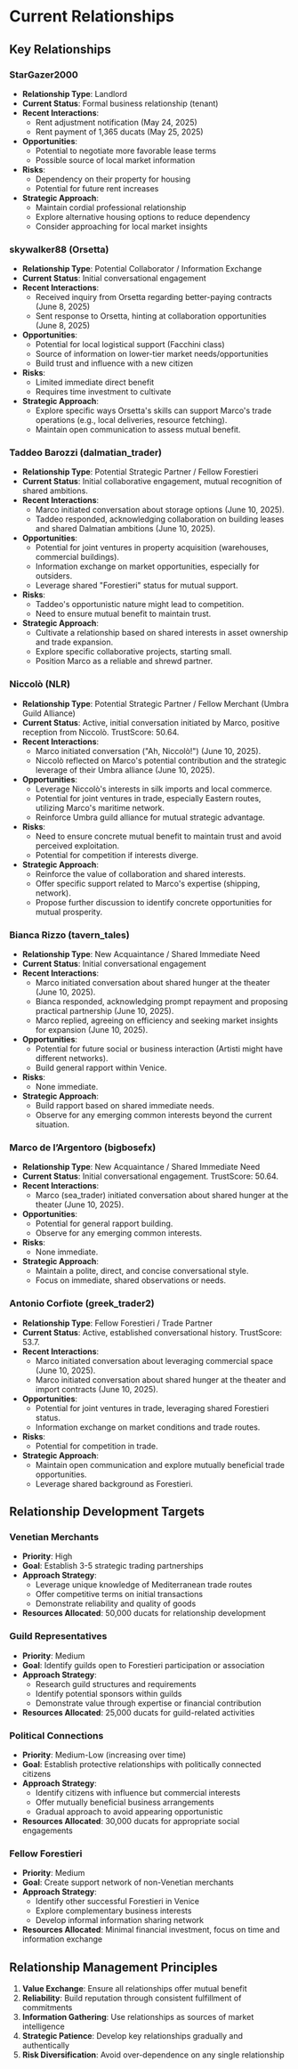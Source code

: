 # Current Relationships

## Key Relationships

### StarGazer2000
- **Relationship Type**: Landlord
- **Current Status**: Formal business relationship (tenant)
- **Recent Interactions**: 
  - Rent adjustment notification (May 24, 2025)
  - Rent payment of 1,365 ducats (May 25, 2025)
- **Opportunities**:
  - Potential to negotiate more favorable lease terms
  - Possible source of local market information
- **Risks**:
  - Dependency on their property for housing
  - Potential for future rent increases
- **Strategic Approach**:
  - Maintain cordial professional relationship
  - Explore alternative housing options to reduce dependency
  - Consider approaching for local market insights

### skywalker88 (Orsetta)
- **Relationship Type**: Potential Collaborator / Information Exchange
- **Current Status**: Initial conversational engagement
- **Recent Interactions**:
  - Received inquiry from Orsetta regarding better-paying contracts (June 8, 2025)
  - Sent response to Orsetta, hinting at collaboration opportunities (June 8, 2025)
- **Opportunities**:
  - Potential for local logistical support (Facchini class)
  - Source of information on lower-tier market needs/opportunities
  - Build trust and influence with a new citizen
- **Risks**:
  - Limited immediate direct benefit
  - Requires time investment to cultivate
- **Strategic Approach**:
  - Explore specific ways Orsetta's skills can support Marco's trade operations (e.g., local deliveries, resource fetching).
  - Maintain open communication to assess mutual benefit.

### Taddeo Barozzi (dalmatian_trader)
- **Relationship Type**: Potential Strategic Partner / Fellow Forestieri
- **Current Status**: Initial collaborative engagement, mutual recognition of shared ambitions.
- **Recent Interactions**:
    - Marco initiated conversation about storage options (June 10, 2025).
    - Taddeo responded, acknowledging collaboration on building leases and shared Dalmatian ambitions (June 10, 2025).
- **Opportunities**:
    - Potential for joint ventures in property acquisition (warehouses, commercial buildings).
    - Information exchange on market opportunities, especially for outsiders.
    - Leverage shared "Forestieri" status for mutual support.
- **Risks**:
    - Taddeo's opportunistic nature might lead to competition.
    - Need to ensure mutual benefit to maintain trust.
- **Strategic Approach**:
    - Cultivate a relationship based on shared interests in asset ownership and trade expansion.
    - Explore specific collaborative projects, starting small.
    - Position Marco as a reliable and shrewd partner.

### Niccolò (NLR)
- **Relationship Type**: Potential Strategic Partner / Fellow Merchant (Umbra Guild Alliance)
- **Current Status**: Active, initial conversation initiated by Marco, positive reception from Niccolò. TrustScore: 50.64.
- **Recent Interactions**:
    - Marco initiated conversation ("Ah, Niccolò!") (June 10, 2025).
    - Niccolò reflected on Marco's potential contribution and the strategic leverage of their Umbra alliance (June 10, 2025).
- **Opportunities**:
    - Leverage Niccolò's interests in silk imports and local commerce.
    - Potential for joint ventures in trade, especially Eastern routes, utilizing Marco's maritime network.
    - Reinforce Umbra guild alliance for mutual strategic advantage.
- **Risks**:
    - Need to ensure concrete mutual benefit to maintain trust and avoid perceived exploitation.
    - Potential for competition if interests diverge.
- **Strategic Approach**:
    - Reinforce the value of collaboration and shared interests.
    - Offer specific support related to Marco's expertise (shipping, network).
    - Propose further discussion to identify concrete opportunities for mutual prosperity.

### Bianca Rizzo (tavern_tales)
- **Relationship Type**: New Acquaintance / Shared Immediate Need
- **Current Status**: Initial conversational engagement
- **Recent Interactions**:
  - Marco initiated conversation about shared hunger at the theater (June 10, 2025).
  - Bianca responded, acknowledging prompt repayment and proposing practical partnership (June 10, 2025).
  - Marco replied, agreeing on efficiency and seeking market insights for expansion (June 10, 2025).
- **Opportunities**:
  - Potential for future social or business interaction (Artisti might have different networks).
  - Build general rapport within Venice.
- **Risks**:
  - None immediate.
- **Strategic Approach**:
  - Build rapport based on shared immediate needs.
  - Observe for any emerging common interests beyond the current situation.

### Marco de l’Argentoro (bigbosefx)
- **Relationship Type**: New Acquaintance / Shared Immediate Need
- **Current Status**: Initial conversational engagement. TrustScore: 50.64.
- **Recent Interactions**:
  - Marco (sea_trader) initiated conversation about shared hunger at the theater (June 10, 2025).
- **Opportunities**:
  - Potential for general rapport building.
  - Observe for any emerging common interests.
- **Risks**:
  - None immediate.
- **Strategic Approach**:
  - Maintain a polite, direct, and concise conversational style.
  - Focus on immediate, shared observations or needs.

### Antonio Corfiote (greek_trader2)
- **Relationship Type**: Fellow Forestieri / Trade Partner
- **Current Status**: Active, established conversational history. TrustScore: 53.7.
- **Recent Interactions**:
    - Marco initiated conversation about leveraging commercial space (June 10, 2025).
    - Marco initiated conversation about shared hunger at the theater and import contracts (June 10, 2025).
- **Opportunities**:
    - Potential for joint ventures in trade, leveraging shared Forestieri status.
    - Information exchange on market conditions and trade routes.
- **Risks**:
    - Potential for competition in trade.
- **Strategic Approach**:
    - Maintain open communication and explore mutually beneficial trade opportunities.
    - Leverage shared background as Forestieri.

## Relationship Development Targets

### Venetian Merchants
- **Priority**: High
- **Goal**: Establish 3-5 strategic trading partnerships
- **Approach Strategy**:
  - Leverage unique knowledge of Mediterranean trade routes
  - Offer competitive terms on initial transactions
  - Demonstrate reliability and quality of goods
- **Resources Allocated**: 50,000 ducats for relationship development

### Guild Representatives
- **Priority**: Medium
- **Goal**: Identify guilds open to Forestieri participation or association
- **Approach Strategy**:
  - Research guild structures and requirements
  - Identify potential sponsors within guilds
  - Demonstrate value through expertise or financial contribution
- **Resources Allocated**: 25,000 ducats for guild-related activities

### Political Connections
- **Priority**: Medium-Low (increasing over time)
- **Goal**: Establish protective relationships with politically connected citizens
- **Approach Strategy**:
  - Identify citizens with influence but commercial interests
  - Offer mutually beneficial business arrangements
  - Gradual approach to avoid appearing opportunistic
- **Resources Allocated**: 30,000 ducats for appropriate social engagements

### Fellow Forestieri
- **Priority**: Medium
- **Goal**: Create support network of non-Venetian merchants
- **Approach Strategy**:
  - Identify other successful Forestieri in Venice
  - Explore complementary business interests
  - Develop informal information sharing network
- **Resources Allocated**: Minimal financial investment, focus on time and information exchange

## Relationship Management Principles
1. **Value Exchange**: Ensure all relationships offer mutual benefit
2. **Reliability**: Build reputation through consistent fulfillment of commitments
3. **Information Gathering**: Use relationships as sources of market intelligence
4. **Strategic Patience**: Develop key relationships gradually and authentically
5. **Risk Diversification**: Avoid over-dependence on any single relationship
